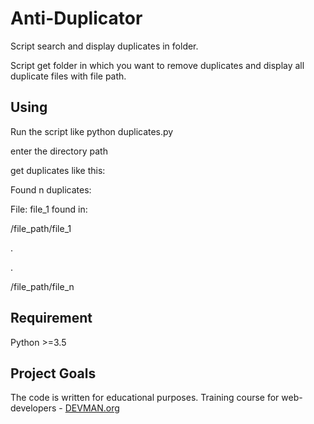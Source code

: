 # Anti-Duplicator

Script search and display duplicates in folder.

Script get folder in which you want to remove duplicates and display all duplicate files with file path.

## Using
Run the script like python duplicates.py

enter the directory path

get duplicates like this:

Found n duplicates:

File: file_1 found in:

/file_path/file_1

.

.

/file_path/file_n

## Requirement

Python >=3.5


## Project Goals

The code is written for educational purposes. Training course for web-developers - [DEVMAN.org](https://devman.org)

